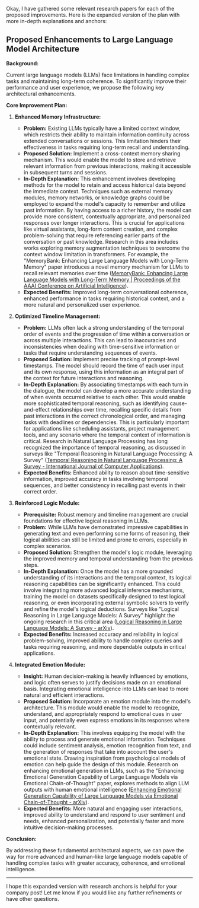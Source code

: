 Okay, I have gathered some relevant research papers for each of the proposed improvements. Here is the expanded version of the plan with more in-depth explanations and anchors:

## Proposed Enhancements to Large Language Model Architecture

**Background:**

Current large language models (LLMs) face limitations in handling complex tasks and maintaining long-term coherence. To significantly improve their performance and user experience, we propose the following key architectural enhancements.

**Core Improvement Plan:**

1.  **Enhanced Memory Infrastructure:**

    * **Problem:** Existing LLMs typically have a limited context window, which restricts their ability to maintain information continuity across extended conversations or sessions. This limitation hinders their effectiveness in tasks requiring long-term recall and understanding.
    * **Proposed Solution:** Implement a cross-context memory sharing mechanism. This would enable the model to store and retrieve relevant information from previous interactions, making it accessible in subsequent turns and sessions.
    * **In-Depth Explanation:** This enhancement involves developing methods for the model to retain and access historical data beyond the immediate context. Techniques such as external memory modules, memory networks, or knowledge graphs could be employed to expand the model's capacity to remember and utilize past information. By having access to a richer history, the model can provide more consistent, contextually appropriate, and personalized responses over longer interactions. This is crucial for applications like virtual assistants, long-form content creation, and complex problem-solving that require referencing earlier parts of the conversation or past knowledge. Research in this area includes works exploring memory augmentation techniques to overcome the context window limitation in transformers. For example, the "MemoryBank: Enhancing Large Language Models with Long-Term Memory" paper introduces a novel memory mechanism for LLMs to recall relevant memories over time ([MemoryBank: Enhancing Large Language Models with Long-Term Memory | Proceedings of the AAAI Conference on Artificial Intelligence](https://ojs.aaai.org/index.php/AAAI/article/view/29946)).
    * **Expected Benefits:** Improved long-term conversational coherence, enhanced performance in tasks requiring historical context, and a more natural and personalized user experience.

2.  **Optimized Timeline Management:**

    * **Problem:** LLMs often lack a strong understanding of the temporal order of events and the progression of time within a conversation or across multiple interactions. This can lead to inaccuracies and inconsistencies when dealing with time-sensitive information or tasks that require understanding sequences of events.
    * **Proposed Solution:** Implement precise tracking of prompt-level timestamps. The model should record the time of each user input and its own response, using this information as an integral part of the context for future interactions and reasoning.
    * **In-Depth Explanation:** By associating timestamps with each turn in the dialogue, the model can develop a more accurate understanding of when events occurred relative to each other. This would enable more sophisticated temporal reasoning, such as identifying cause-and-effect relationships over time, recalling specific details from past interactions in the correct chronological order, and managing tasks with deadlines or dependencies. This is particularly important for applications like scheduling assistants, project management tools, and any scenario where the temporal context of information is critical. Research in Natural Language Processing has long recognized the importance of temporal reasoning, as discussed in surveys like "Temporal Reasoning in Natural Language Processing: A Survey" ([Temporal Reasoning in Natural Language Processing: A Survey - International Journal of Computer Applications](https://www.ijcaonline.org/volume1/number4/pxc387209.pdf)).
    * **Expected Benefits:** Enhanced ability to reason about time-sensitive information, improved accuracy in tasks involving temporal sequences, and better consistency in recalling past events in their correct order.

3.  **Reinforced Logic Module:**

    * **Prerequisite:** Robust memory and timeline management are crucial foundations for effective logical reasoning in LLMs.
    * **Problem:** While LLMs have demonstrated impressive capabilities in generating text and even performing some forms of reasoning, their logical abilities can still be limited and prone to errors, especially in complex scenarios.
    * **Proposed Solution:** Strengthen the model's logic module, leveraging the improved memory and temporal understanding from the previous steps.
    * **In-Depth Explanation:** Once the model has a more grounded understanding of its interactions and the temporal context, its logical reasoning capabilities can be significantly enhanced. This could involve integrating more advanced logical inference mechanisms, training the model on datasets specifically designed to test logical reasoning, or even incorporating external symbolic solvers to verify and refine the model's logical deductions. Surveys like "Logical Reasoning in Large Language Models: A Survey" highlight the ongoing research in this critical area ([Logical Reasoning in Large Language Models: A Survey - arXiv](https://arxiv.org/abs/2502.09100)).
    * **Expected Benefits:** Increased accuracy and reliability in logical problem-solving, improved ability to handle complex queries and tasks requiring reasoning, and more dependable outputs in critical applications.

4.  **Integrated Emotion Module:**

    * **Insight:** Human decision-making is heavily influenced by emotions, and logic often serves to justify decisions made on an emotional basis. Integrating emotional intelligence into LLMs can lead to more natural and efficient interactions.
    * **Proposed Solution:** Incorporate an emotion module into the model's architecture. This module would enable the model to recognize, understand, and appropriately respond to emotional cues in user input, and potentially even express emotions in its responses where contextually relevant.
    * **In-Depth Explanation:** This involves equipping the model with the ability to process and generate emotional information. Techniques could include sentiment analysis, emotion recognition from text, and the generation of responses that take into account the user's emotional state. Drawing inspiration from psychological models of emotion can help guide the design of this module. Research on enhancing emotional generation in LLMs, such as the "Enhancing Emotional Generation Capability of Large Language Models via Emotional Chain-of-Thought" paper, explores methods to align LLM outputs with human emotional intelligence ([Enhancing Emotional Generation Capability of Large Language Models via Emotional Chain-of-Thought - arXiv](https://arxiv.org/abs/2401.06836)).
    * **Expected Benefits:** More natural and engaging user interactions, improved ability to understand and respond to user sentiment and needs, enhanced personalization, and potentially faster and more intuitive decision-making processes.

**Conclusion:**

By addressing these fundamental architectural aspects, we can pave the way for more advanced and human-like large language models capable of handling complex tasks with greater accuracy, coherence, and emotional intelligence.

---

I hope this expanded version with research anchors is helpful for your company post! Let me know if you would like any further refinements or have other questions.
